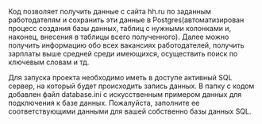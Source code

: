 Код позволяет получить данные с сайта hh.ru по заданным работодателям и сохранить эти данные в Postgres(автоматизирован процесс создания базы данных, таблиц с нужными колонками и, наконец, внесения в таблицы всего полученного). Далее можно получить информацию обо всех вакансиях работодателей, получить зарплаты выше средней среди имеющихся, осуществить поиск по ключевым словам и тд.

Для запуска проекта необходимо иметь в доступе активный SQL сервер, на который будет происходить запись данных. 
В папку с кодом добавлен файл database.ini с искусственным примером данных для подключения к базе данных. 
Пожалуйста, заполните ее соответствующими данными для вашей собственно базы данных SQL.
